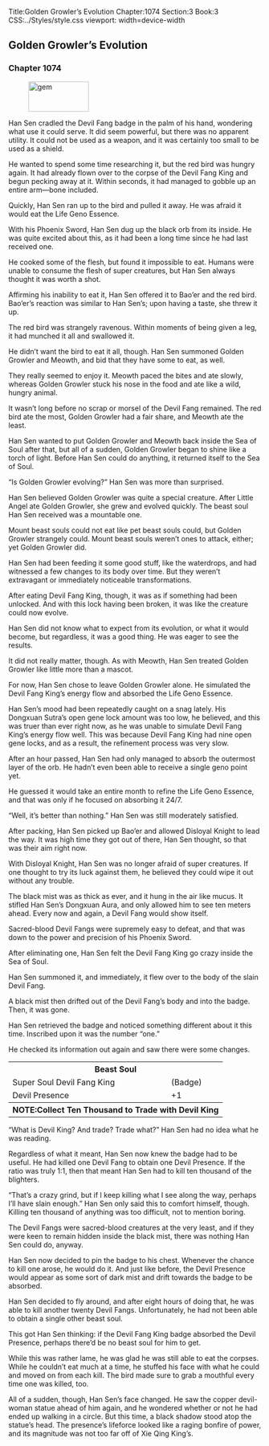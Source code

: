 Title:Golden Growler’s Evolution 
Chapter:1074 
Section:3 
Book:3 
CSS:../Styles/style.css 
viewport: width=device-width
  
## Golden Growler’s Evolution
### Chapter 1074 
<figure>
	<img src="../Images/gem.gif" alt="gem" id="gem" width="120" height="60" />
</figure>
  

  
  Han Sen cradled the Devil Fang badge in the palm of his hand, wondering what use it could serve. It did seem powerful, but there was no apparent utility. It could not be used as a weapon, and it was certainly too small to be used as a shield.

He wanted to spend some time researching it, but the red bird was hungry again. It had already flown over to the corpse of the Devil Fang King and begun pecking away at it. Within seconds, it had managed to gobble up an entire arm—bone included.

Quickly, Han Sen ran up to the bird and pulled it away. He was afraid it would eat the Life Geno Essence.

With his Phoenix Sword, Han Sen dug up the black orb from its inside. He was quite excited about this, as it had been a long time since he had last received one.

He cooked some of the flesh, but found it impossible to eat. Humans were unable to consume the flesh of super creatures, but Han Sen always thought it was worth a shot.

Affirming his inability to eat it, Han Sen offered it to Bao’er and the red bird. Bao’er’s reaction was similar to Han Sen’s; upon having a taste, she threw it up.

The red bird was strangely ravenous. Within moments of being given a leg, it had munched it all and swallowed it.

He didn’t want the bird to eat it all, though. Han Sen summoned Golden Growler and Meowth, and bid that they have some to eat, as well.

They really seemed to enjoy it. Meowth paced the bites and ate slowly, whereas Golden Growler stuck his nose in the food and ate like a wild, hungry animal.

It wasn’t long before no scrap or morsel of the Devil Fang remained. The red bird ate the most, Golden Growler had a fair share, and Meowth ate the least.

Han Sen wanted to put Golden Growler and Meowth back inside the Sea of Soul after that, but all of a sudden, Golden Growler began to shine like a torch of light. Before Han Sen could do anything, it returned itself to the Sea of Soul.

“Is Golden Growler evolving?” Han Sen was more than surprised.

Han Sen believed Golden Growler was quite a special creature. After Little Angel ate Golden Growler, she grew and evolved quickly. The beast soul Han Sen received was a mountable one.

Mount beast souls could not eat like pet beast souls could, but Golden Growler strangely could. Mount beast souls weren’t ones to attack, either; yet Golden Growler did.

Han Sen had been feeding it some good stuff, like the waterdrops, and had witnessed a few changes to its body over time. But they weren’t extravagant or immediately noticeable transformations.

After eating Devil Fang King, though, it was as if something had been unlocked. And with this lock having been broken, it was like the creature could now evolve.

Han Sen did not know what to expect from its evolution, or what it would become, but regardless, it was a good thing. He was eager to see the results.

It did not really matter, though. As with Meowth, Han Sen treated Golden Growler like little more than a mascot.

For now, Han Sen chose to leave Golden Growler alone. He simulated the Devil Fang King’s energy flow and absorbed the Life Geno Essence.

Han Sen’s mood had been repeatedly caught on a snag lately. His Dongxuan Sutra’s open gene lock amount was too low, he believed, and this was truer than ever right now, as he was unable to simulate Devil Fang King’s energy flow well. This was because Devil Fang King had nine open gene locks, and as a result, the refinement process was very slow.

After an hour passed, Han Sen had only managed to absorb the outermost layer of the orb. He hadn’t even been able to receive a single geno point yet.

He guessed it would take an entire month to refine the Life Geno Essence, and that was only if he focused on absorbing it 24/7.

“Well, it’s better than nothing.” Han Sen was still moderately satisfied.

After packing, Han Sen picked up Bao’er and allowed Disloyal Knight to lead the way. It was high time they got out of there, Han Sen thought, so that was their aim right now.

With Disloyal Knight, Han Sen was no longer afraid of super creatures. If one thought to try its luck against them, he believed they could wipe it out without any trouble.

The black mist was as thick as ever, and it hung in the air like mucus. It stifled Han Sen’s Dongxuan Aura, and only allowed him to see ten meters ahead. Every now and again, a Devil Fang would show itself.

Sacred-blood Devil Fangs were supremely easy to defeat, and that was down to the power and precision of his Phoenix Sword.

After eliminating one, Han Sen felt the Devil Fang King go crazy inside the Sea of Soul.

Han Sen summoned it, and immediately, it flew over to the body of the slain Devil Fang.

A black mist then drifted out of the Devil Fang’s body and into the badge. Then, it was gone.

Han Sen retrieved the badge and noticed something different about it this time. Inscribed upon it was the number “one.”

He checked its information out again and saw there were some changes.

<div class="tables">
	<table class="beast">
		<tr>
			<th colspan="2">Beast Soul</th>
		</tr><tr>
			<td>Super Soul Devil Fang King</td>
			<td>(Badge)</td>
		</tr><tr>
			<td>Devil Presence</td>
			<td>+1</td>
		</tr><tr>
			<th colspan="2" class="note">NOTE:Collect Ten Thousand to Trade with Devil King</th>
		</tr>
	</table>
	<!--Super Beast Soul Devil Fang King: Badge Type. Devil Presence +1. Collect ten thousand to trade with Devil King.-->
</div>

“What is Devil King? And trade? Trade what?” Han Sen had no idea what he was reading.

Regardless of what it meant, Han Sen now knew the badge had to be useful. He had killed one Devil Fang to obtain one Devil Presence. If the ratio was truly 1:1, then that meant Han Sen had to kill ten thousand of the blighters.

“That’s a crazy grind, but if I keep killing what I see along the way, perhaps I’ll have slain enough.” Han Sen only said this to comfort himself, though. Killing ten thousand of anything was too difficult, not to mention boring.

The Devil Fangs were sacred-blood creatures at the very least, and if they were keen to remain hidden inside the black mist, there was nothing Han Sen could do, anyway.

Han Sen now decided to pin the badge to his chest. Whenever the chance to kill one arose, he would do it. And just like before, the Devil Presence would appear as some sort of dark mist and drift towards the badge to be absorbed.

Han Sen decided to fly around, and after eight hours of doing that, he was able to kill another twenty Devil Fangs. Unfortunately, he had not been able to obtain a single other beast soul.

This got Han Sen thinking: if the Devil Fang King badge absorbed the Devil Presence, perhaps there’d be no beast soul for him to get.

While this was rather lame, he was glad he was still able to eat the corpses. While he couldn’t eat much at a time, he stuffed his face with what he could and moved on from each kill. The bird made sure to grab a mouthful every time one was killed, too.

All of a sudden, though, Han Sen’s face changed. He saw the copper devil-woman statue ahead of him again, and he wondered whether or not he had ended up walking in a circle. But this time, a black shadow stood atop the statue’s head. The presence’s lifeforce looked like a raging bonfire of power, and its magnitude was not too far off of Xie Qing King’s.

